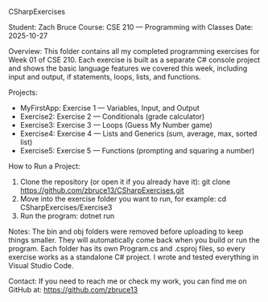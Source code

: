 CSharpExercises

Student: Zach Bruce
Course: CSE 210 — Programming with Classes
Date: 2025-10-27

Overview:
This folder contains all my completed programming exercises for Week 01 of CSE 210. Each exercise is built as a separate C# console project and shows the basic language features we covered this week, including input and output, if statements, loops, lists, and functions.

Projects:
- MyFirstApp: Exercise 1 — Variables, Input, and Output
- Exercise2: Exercise 2 — Conditionals (grade calculator)
- Exercise3: Exercise 3 — Loops (Guess My Number game)
- Exercise4: Exercise 4 — Lists and Generics (sum, average, max, sorted list)
- Exercise5: Exercise 5 — Functions (prompting and squaring a number)

How to Run a Project:
1. Clone the repository (or open it if you already have it):
   git clone https://github.com/zbruce13/CSharpExercises.git
2. Move into the exercise folder you want to run, for example:
   cd CSharpExercises/Exercise3
3. Run the program:
   dotnet run

Notes:
The bin and obj folders were removed before uploading to keep things smaller. They will automatically come back when you build or run the program. Each folder has its own Program.cs and .csproj files, so every exercise works as a standalone C# project. I wrote and tested everything in Visual Studio Code.

Contact:
If you need to reach me or check my work, you can find me on GitHub at:
https://github.com/zbruce13
